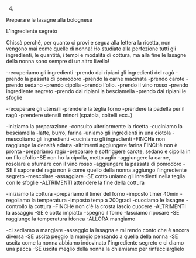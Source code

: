 4. 

Preparare le lasagne alla bolognese

L’ingrediente segreto

Chissà perché, per quanto ci provi e segua alla lettera la ricetta, non vengono mai come quelle di nonna! Ho studiato alla perfezione tutti gli ingredienti, le quantità, i tempi e modalità di cottura, ma alla fine le lasagne della nonna sono sempre di un altro livello!

-recuperiamo gli ingredienti
 -prendo dai ripiani gli ingredienti del ragù
  -prendo la passata di pomodoro
  -prendo la carne macinata
  -prendo carote 
  -prendo sedano 
  -prendo cipolla 
  -prendo l'olio.
  -prendo il vino rosso
  -prendo ingrediente segreto
 -prendo dai ripiani la besciamella
 -prendo dai ripiani le sfoglie
 

-recuperare gli utensili
 -prendere la teglia forno
 -prendere la padella per il ragù
 -prendere utensili minori (spatola, coltelli ecc..)
  
-iniziamo la preparazione
 -consulto ulteriormente la ricetta
 -cuciniamo la besciamella
  -latte, burro, farina
  -uniamo gli ingredienti in una ciotola
  -mescoliamo gli ingredienti
  -cuciniamo gli ingredienti
   -FINCHè non raggiunge la densità adatta
    -altrimenti aggiungere farina FINCHè non è pronta
 -prepariamo ragù
  -preparare e soffriggere carote, sedano e cipolla in un filo d'olio
   -SE non ho la cipolla, metto aglio
  -aggiungere la carne, rosolare e sfumare con il vino rosso
  -aggiungere la passata di pomodoro
   -SE il sapore del ragù non è come quello della nonna aggiungo l'ingrediente segreto
  -mescolare
  -assaggiare
   -SE cotto uniamo gli inredienti nella teglia con le sfoglie
   -ALTRIMENTI attendere la fine della cottura

-iniziamo la cottura
 -prepariamo il timer del forno
  -imposto timer 40min
 -regoliamo la temperatura
  -imposto temp a 200gradi
 -cuociamo le lasagne
  -controllo la cottura
   -FINCHé non c'è la crosta lascio cuocere
   -ALTRIMENTI la assaggio
   -SE è cotta impiatto
-spegno il forno
-lasciamo riposare
 -SE raggiunge la temperatura idonea
 -ALLORA mangiamo

 -ci sediamo a mangiare
  -assaggio la lasagna e mi rendo conto che è ancora diversa
   -SE uscita peggio la mangio pensando a quella della nonna
   -SE uscita come la nonna abbiamo indovinato l'ingrediente segreto e ci diamo una pacca
   -SE uscita meglio della nonna la chiamiamo per rinfacciarglielo